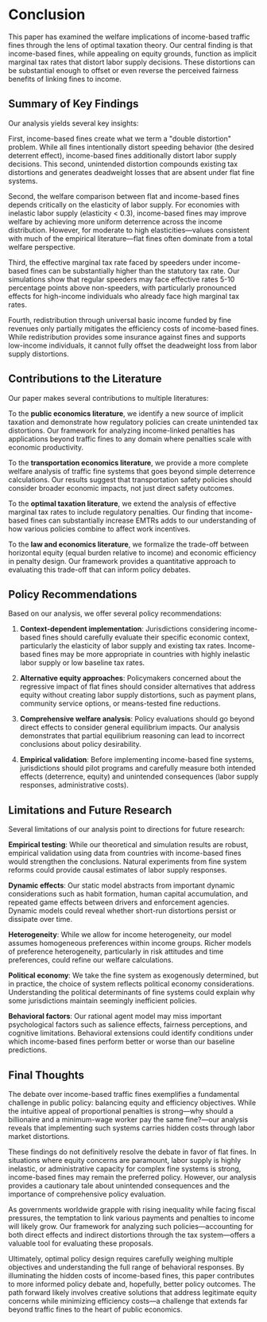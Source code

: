 # Conclusion

This paper has examined the welfare implications of income-based traffic fines through the lens of optimal taxation theory. Our central finding is that income-based fines, while appealing on equity grounds, function as implicit marginal tax rates that distort labor supply decisions. These distortions can be substantial enough to offset or even reverse the perceived fairness benefits of linking fines to income.

## Summary of Key Findings

Our analysis yields several key insights:

First, income-based fines create what we term a "double distortion" problem. While all fines intentionally distort speeding behavior (the desired deterrent effect), income-based fines additionally distort labor supply decisions. This second, unintended distortion compounds existing tax distortions and generates deadweight losses that are absent under flat fine systems.

Second, the welfare comparison between flat and income-based fines depends critically on the elasticity of labor supply. For economies with inelastic labor supply (elasticity < 0.3), income-based fines may improve welfare by achieving more uniform deterrence across the income distribution. However, for moderate to high elasticities—values consistent with much of the empirical literature—flat fines often dominate from a total welfare perspective.

Third, the effective marginal tax rate faced by speeders under income-based fines can be substantially higher than the statutory tax rate. Our simulations show that regular speeders may face effective rates 5-10 percentage points above non-speeders, with particularly pronounced effects for high-income individuals who already face high marginal tax rates.

Fourth, redistribution through universal basic income funded by fine revenues only partially mitigates the efficiency costs of income-based fines. While redistribution provides some insurance against fines and supports low-income individuals, it cannot fully offset the deadweight loss from labor supply distortions.

## Contributions to the Literature

Our paper makes several contributions to multiple literatures:

To the **public economics literature**, we identify a new source of implicit taxation and demonstrate how regulatory policies can create unintended tax distortions. Our framework for analyzing income-linked penalties has applications beyond traffic fines to any domain where penalties scale with economic productivity.

To the **transportation economics literature**, we provide a more complete welfare analysis of traffic fine systems that goes beyond simple deterrence calculations. Our results suggest that transportation safety policies should consider broader economic impacts, not just direct safety outcomes.

To the **optimal taxation literature**, we extend the analysis of effective marginal tax rates to include regulatory penalties. Our finding that income-based fines can substantially increase EMTRs adds to our understanding of how various policies combine to affect work incentives.

To the **law and economics literature**, we formalize the trade-off between horizontal equity (equal burden relative to income) and economic efficiency in penalty design. Our framework provides a quantitative approach to evaluating this trade-off that can inform policy debates.

## Policy Recommendations

Based on our analysis, we offer several policy recommendations:

1. **Context-dependent implementation**: Jurisdictions considering income-based fines should carefully evaluate their specific economic context, particularly the elasticity of labor supply and existing tax rates. Income-based fines may be more appropriate in countries with highly inelastic labor supply or low baseline tax rates.

2. **Alternative equity approaches**: Policymakers concerned about the regressive impact of flat fines should consider alternatives that address equity without creating labor supply distortions, such as payment plans, community service options, or means-tested fine reductions.

3. **Comprehensive welfare analysis**: Policy evaluations should go beyond direct effects to consider general equilibrium impacts. Our analysis demonstrates that partial equilibrium reasoning can lead to incorrect conclusions about policy desirability.

4. **Empirical validation**: Before implementing income-based fine systems, jurisdictions should pilot programs and carefully measure both intended effects (deterrence, equity) and unintended consequences (labor supply responses, administrative costs).

## Limitations and Future Research

Several limitations of our analysis point to directions for future research:

**Empirical testing**: While our theoretical and simulation results are robust, empirical validation using data from countries with income-based fines would strengthen the conclusions. Natural experiments from fine system reforms could provide causal estimates of labor supply responses.

**Dynamic effects**: Our static model abstracts from important dynamic considerations such as habit formation, human capital accumulation, and repeated game effects between drivers and enforcement agencies. Dynamic models could reveal whether short-run distortions persist or dissipate over time.

**Heterogeneity**: While we allow for income heterogeneity, our model assumes homogeneous preferences within income groups. Richer models of preference heterogeneity, particularly in risk attitudes and time preferences, could refine our welfare calculations.

**Political economy**: We take the fine system as exogenously determined, but in practice, the choice of system reflects political economy considerations. Understanding the political determinants of fine systems could explain why some jurisdictions maintain seemingly inefficient policies.

**Behavioral factors**: Our rational agent model may miss important psychological factors such as salience effects, fairness perceptions, and cognitive limitations. Behavioral extensions could identify conditions under which income-based fines perform better or worse than our baseline predictions.

## Final Thoughts

The debate over income-based traffic fines exemplifies a fundamental challenge in public policy: balancing equity and efficiency objectives. While the intuitive appeal of proportional penalties is strong—why should a billionaire and a minimum-wage worker pay the same fine?—our analysis reveals that implementing such systems carries hidden costs through labor market distortions.

These findings do not definitively resolve the debate in favor of flat fines. In situations where equity concerns are paramount, labor supply is highly inelastic, or administrative capacity for complex fine systems is strong, income-based fines may remain the preferred policy. However, our analysis provides a cautionary tale about unintended consequences and the importance of comprehensive policy evaluation.

As governments worldwide grapple with rising inequality while facing fiscal pressures, the temptation to link various payments and penalties to income will likely grow. Our framework for analyzing such policies—accounting for both direct effects and indirect distortions through the tax system—offers a valuable tool for evaluating these proposals.

Ultimately, optimal policy design requires carefully weighing multiple objectives and understanding the full range of behavioral responses. By illuminating the hidden costs of income-based fines, this paper contributes to more informed policy debate and, hopefully, better policy outcomes. The path forward likely involves creative solutions that address legitimate equity concerns while minimizing efficiency costs—a challenge that extends far beyond traffic fines to the heart of public economics.
